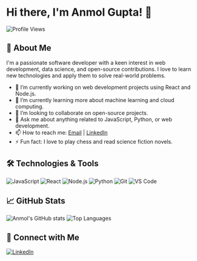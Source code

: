 # Hi there, I'm Anmol Gupta! 👋

![Profile Views](https://komarev.com/ghpvc/?username=itsanmolgupta&color=blue)

## 🚀 About Me

I'm a passionate software developer with a keen interest in web development, data science, and open-source contributions. I love to learn new technologies and apply them to solve real-world problems.

- 🔭 I’m currently working on web development projects using React and Node.js.
- 🌱 I’m currently learning more about machine learning and cloud computing.
- 👯 I’m looking to collaborate on open-source projects.
- 💬 Ask me about anything related to JavaScript, Python, or web development.
- 📫 How to reach me: [Email](mailto:itsanmolgupta@gmail.com) | [LinkedIn](https://www.linkedin.com/in/itsanmolgupta/)
- ⚡ Fun fact: I love to play chess and read science fiction novels.

## 🛠️ Technologies & Tools

![JavaScript](https://img.shields.io/badge/-JavaScript-black?style=flat-square&logo=javascript)
![React](https://img.shields.io/badge/-React-black?style=flat-square&logo=react)
![Node.js](https://img.shields.io/badge/-Node.js-black?style=flat-square&logo=node.js)
![Python](https://img.shields.io/badge/-Python-black?style=flat-square&logo=python)
![Git](https://img.shields.io/badge/-Git-black?style=flat-square&logo=git)
![VS Code](https://img.shields.io/badge/-VS%20Code-black?style=flat-square&logo=visual-studio-code)

## 📈 GitHub Stats

![Anmol's GitHub stats](https://github-readme-stats.vercel.app/api?username=itsanmolgupta&show_icons=true&theme=radical)
![Top Languages](https://github-readme-stats.vercel.app/api/top-langs/?username=itsanmolgupta&layout=compact&theme=radical)


## 🔗 Connect with Me

[![LinkedIn](https://img.shields.io/badge/-LinkedIn-black?style=flat-square&logo=linkedin)](https://www.linkedin.com/in/itsanmolgupta/)
